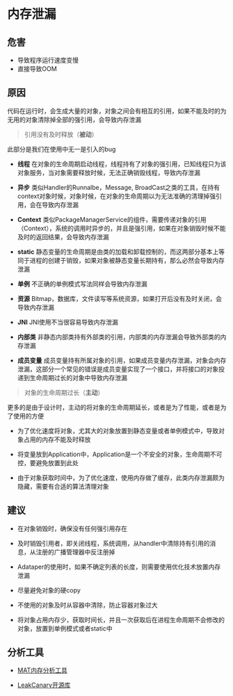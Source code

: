 # 内存泄漏

## 危害

* 导致程序运行速度变慢
* 直接导致OOM

## 原因

代码在运行时，会生成大量的对象，对象之间会有相互的引用，如果不能及时的为无用的对象清除掉全部的强引用，会导致内存泄漏

> 引用没有及时释放（**被动**）

此部分是我们在使用中无一是引入的bug

* **线程** 在对象的生命周期启动线程，线程持有了对象的强引用，已知线程只为该对象服务，当对象需要释放时候，无法正确销毁线程，导致内存泄漏

* **异步** 类似Handler的Runnalbe，Message, BroadCast之类的工具，在持有context对象时候，对象时候，在对象的生命周期以为无法准确的清理掉强引用，会在导致内存泄漏

* **Context** 类似PackageManagerService的组件，需要传递对象的引用（Context），系统的调用时异步的，并且是强引用，如果在对象销毁时候不能及时的返回结果，会导致内存泄漏

* **static** 静态变量的生命周期是由类的加载和卸载控制的，而这两部分基本上等同于进程的创建于销毁，如果对象被静态变量长期持有，那么必然会导致内存泄漏

* **单例** 不正确的单例模式写法同样会导致内存泄漏

* **资源** Bitmap，数据库，文件读写等系统资源，如果打开后没有及时关闭，会导致内存泄漏

* **JNI** JNI使用不当很容易导致内存泄漏

* **内部类** 非静态内部类持有外部类的引用，内部类的内存泄漏会导致外部类的内存泄漏

* **成员变量** 成员变量持有所属对象的引用，如果成员变量内存泄漏，对象会内存泄漏，这部分一个常见的错误是成员变量实现了一个接口，并将接口的对象投递到生命周期过长的对象中导致内存泄漏

> 对象的生命周期过长（**主动**）

更多的是由于设计时，主动的将对象的生命周期延长，或者是为了性能，或者是为了使用的方便

* 为了优化速度将对象，尤其大的对象放置到静态变量或者单例模式中，导致对象占用的内存不能及时释放

* 将变量放到Application中，Application是一个不安全的对象，生命周期不可控，要避免放置到此处

* 由于对象获取时间中，为了优化速度，使用内存做了缓存，此类内存泄漏颇为隐藏，需要有合适的算法清理对象


## 建议

* 在对象销毁时，确保没有任何强引用存在

* 及时销毁引用者，即关闭线程，系统调用，从handler中清除持有引用的消息，从注册的广播管理器中反注册掉

* Adataper的使用时，如果不确定列表的长度，则需要使用优化技术放置内存泄漏

* 尽量避免对象的硬copy

* 不使用的对象及时从容器中清除，防止容器对象过大

* 将对象占用内存少，获取时间长，并且一次获取后在进程生命周期不会修改的对象，放置到单例模式或者static中

## 分析工具

* [MAT内存分析工具](http://www.eclipse.org/mat/)

* [LeakCanary开源库](https://github.com/square/leakcanary)